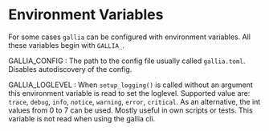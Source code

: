 <!--
SPDX-FileCopyrightText: AISEC Pentesting Team

SPDX-License-Identifier: CC0-1.0
-->

# Environment Variables

For some cases `gallia` can be configured with environment variables.
All these variables begin with `GALLIA_`.

GALLIA_CONFIG
: The path to the config file usually called `gallia.toml`.
  Disables autodiscovery of the config.

GALLIA_LOGLEVEL
: When `setup_logging()` is called without an argument this environment variable is read to set the loglevel.
  Supported value are: `trace`, `debug`, `info`, `notice`, `warning`, `error`, `critical`.
  As an alternative, the int values from 0 to 7 can be used.
  Mostly useful in own scripts or tests.
  This variable is not read when using the gallia cli.
